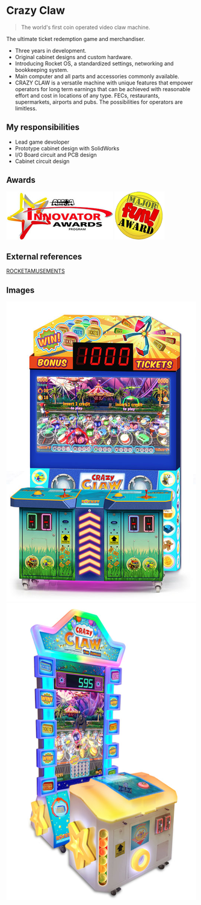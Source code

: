 # Crazy Claw

> The world's first coin operated video claw machine.

The ultimate ticket redemption game and merchandiser.

- Three years in development.
- Original cabinet designs and custom hardware.
- Introducing Rocket OS, a standardized settings, networking and bookkeeping system.
- Main computer and all parts and accessories commonly available.
- CRAZY CLAW is a versatile machine with unique features that empower operators for long term earnings that can be achieved with reasonable effort and cost in locations of any type.  FECs, restaurants, supermarkets, airports and pubs.  The possibilities for operators are limitless. 

## My responsibilities

- Lead game devoloper
- Prototype cabinet design with SolidWorks
- I/O Board circuit and PCB design
- Cabinet circuit design

## Awards

![AMOA Fun Award](/projects/crazy_claw_original/amoa.jpg)
![Major Fun Award](/projects/crazy_claw_original/major_fun_award.png)

## External references

[ROCKETAMUSEMENTS](https://www.rocketamusements.com)

## Images

![Crazy Claw Dual Players](/projects/crazy_claw_original/2-players-machine_1_orig.jpg "Standard 2-player model, 52 wide 42 deep inches")
![Crazy Claw Junior](/projects/crazy_claw_original/jr-machine_2_orig.jpg "Compact 1-player, 43 wide, 57 deep inches")
